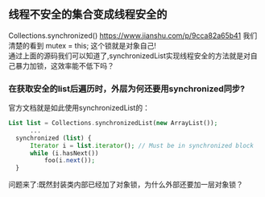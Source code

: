 ## 线程不安全的集合变成线程安全的
Collections.synchronized()
https://www.jianshu.com/p/9cca82a65b41
我们清楚的看到 mutex = this; 这个锁就是对象自己!  
通过上面的源码我们可以知道了,synchronizedList实现线程安全的方法就是对自己暴力加锁，这效率能不低下吗？

### 在获取安全的list后遍历时，外层为何还要用synchronized同步?

官方文档就是如此使用synchronizedList的：

```php
List list = Collections.synchronizedList(new ArrayList());
      ...
  synchronized (list) {
      Iterator i = list.iterator(); // Must be in synchronized block
      while (i.hasNext())
          foo(i.next());
  }
```

问题来了:既然封装类内部已经加了对象锁，为什么外部还要加一层对象锁？

  
